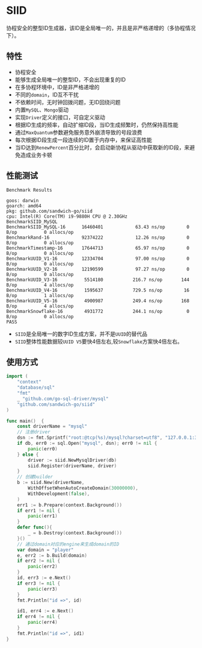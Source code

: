 # SIID
协程安全的整型ID生成器，该ID是全局唯一的，并且是非严格递增的（多协程情况下）。

## 特性
- 协程安全
- 能够生成全局唯一的整型ID，不会出现重复的ID
- 在多协程环境中，ID是非严格递增的
- 不同的`domain`，ID互不干扰
- 不依赖时间，无时钟回拨问题，无ID回绕问题
- 内置`MySQL`、`Mongo`驱动
- 实现`Driver`定义的接口，可自定义驱动
- 根据ID生成的频率，自动扩缩ID段，当ID生成频繁时，仍然保持高性能
- 通过`MaxQuantum`参数避免服务意外崩溃导致的号段浪费
- 每次根据ID段生成一段连续的ID置于内存中，来保证高性能
- 当ID达到`RenewPercent`百分比时，会启动新协程从驱动中获取新的ID段，来避免造成业务卡顿

## 性能测试
```shell
Benchmark Results

goos: darwin
goarch: amd64
pkg: github.com/sandwich-go/siid
cpu: Intel(R) Core(TM) i9-9880H CPU @ 2.30GHz
BenchmarkSIID_MySQL
BenchmarkSIID_MySQL-16    	16460401	        63.43 ns/op	       0 B/op	       0 allocs/op
BenchmarkRand-16          	92374222	        12.26 ns/op	       0 B/op	       0 allocs/op
BenchmarkTimestamp-16     	17644713	        65.97 ns/op	       0 B/op	       0 allocs/op
BenchmarkUUID_V1-16       	12334704	        97.00 ns/op	       0 B/op	       0 allocs/op
BenchmarkUUID_V2-16       	12190599	        97.27 ns/op	       0 B/op	       0 allocs/op
BenchmarkUUID_V3-16       	 5514180	       216.7 ns/op	     144 B/op	       4 allocs/op
BenchmarkUUID_V4-16       	 1595637	       729.5 ns/op	      16 B/op	       1 allocs/op
BenchmarkUUID_V5-16       	 4900987	       249.4 ns/op	     168 B/op	       4 allocs/op
BenchmarkSnowflake-16     	 4931772	       244.1 ns/op	       0 B/op	       0 allocs/op
PASS
```
- `SIID`是全局唯一的数字ID生成方案，并不是`UUID`的替代品
- `SIID`整体性能数据较`UUID V5`要快4倍左右,较`Snowflake`方案快4倍左右。

## 使用方式
```go
import (
    "context"
    "database/sql"
    "fmt"
    _ "github.com/go-sql-driver/mysql"
    "github.com/sandwich-go/siid"
)

func main()  {
    const driverName = "mysql"
    // 注册driver
    dsn := fmt.Sprintf("root:@tcp(%s)/mysql?charset=utf8", "127.0.0.1:3306")
    if db, err0 := sql.Open("mysql", dsn); err0 != nil {
        panic(err0)
    } else {
        driver := siid.NewMysqlDriver(db)
        siid.Register(driverName, driver)	
    }   
    // 创建builder
    b := siid.New(driverName,
        WithOffsetWhenAutoCreateDomain(30000000),
        WithDevelopment(false),
    )
    err1 := b.Prepare(context.Background())
    if err1 != nil {
        panic(err1)	
    }
    defer func(){
        _ = b.Destroy(context.Background())
    }() 
    // 通过domain对应的engine来生成domain的ID
    var domain = "player"
    e, err2 := b.Build(domain)
    if err2 != nil {
        panic(err2)
    }
    id, err3 := e.Next()
    if err3 != nil {
        panic(err3)
    }
    fmt.Println("id =>", id)

    id1, err4 := e.Next()
    if err4 != nil {
        panic(err4)
    }
    fmt.Println("id =>", id1)
}
```